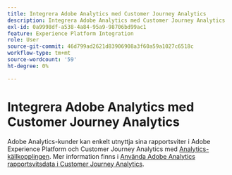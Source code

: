 ```yaml
---
title: Integrera Adobe Analytics med Customer Journey Analytics
description: Integrera Adobe Analytics med Customer Journey Analytics
exl-id: 0a9998df-a538-4a84-95a9-98706bd99ac1
feature: Experience Platform Integration
role: User
source-git-commit: 46d799ad2621d83906908a3f60a59a1027c6518c
workflow-type: tm+mt
source-wordcount: '59'
ht-degree: 0%

---
```


# Integrera Adobe Analytics med Customer Journey Analytics

Adobe Analytics-kunder kan enkelt utnyttja sina rapportsviter i Adobe Experience Platform och Customer Journey Analytics med [Analytics-källkopplingen](https://experienceleague.adobe.com/docs/experience-platform/sources/connectors/adobe-applications/analytics.html). Mer information finns i [Använda Adobe Analytics rapportsvitsdata i Customer Journey Analytics](/help/getting-started/aa-vs-cja/aa-data-in-cja.md).

